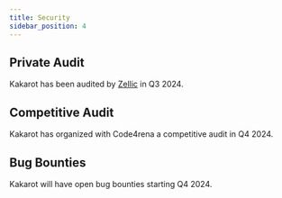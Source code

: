 ```yaml
---
title: Security
sidebar_position: 4
---
```


## Private Audit

Kakarot has been audited by
[Zellic](https://github.com/kkrt-labs/kakarot/blob/main/audits/Kakarot%20EVM%20-%20Zellic%20Audit%20Report.pdf)
in Q3 2024.

## Competitive Audit

Kakarot has organized with Code4rena a competitive audit in Q4 2024.

## Bug Bounties

Kakarot will have open bug bounties starting Q4 2024.
